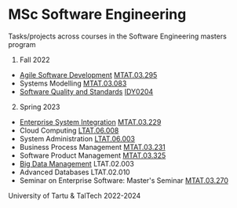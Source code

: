 # MSc Software Engineering
Tasks/projects across courses in the Software Engineering masters program
1. Fall 2022
- [Agile Software Development](https://github.com/abakumova/swe-masters/tree/main/agile-software-development) [MTAT.03.295](https://courses.cs.ut.ee/2022/ASD/fall)
- Systems Modelling [MTAT.03.083](https://courses.cs.ut.ee/2022/systemsmodelling/fall)
- [Software Quality and Standards](https://github.com/abakumova/swe-masters/tree/main/software-quality-and-standards) [IDY0204](https://ois2.ttu.ee/uusois/subject/IDY0204)
2. Spring 2023
- [Enterprise System Integration](https://github.com/abakumova/enterprise-system-integration) [MTAT.03.229](https://courses.cs.ut.ee/2023/esi/spring)
- Cloud Computing [LTAT.06.008](https://courses.cs.ut.ee/2023/cloud/spring)
- System Administration [LTAT.06.003](https://courses.cs.ut.ee/2023/sa/spring)
- Business Process Management [MTAT.03.231](https://courses.cs.ut.ee/2023/bpm/spring)
- Software Product Management [MTAT.03.325](https://courses.cs.ut.ee/2023/spm/spring)
- [Big Data Management](https://github.com/abakumova/big-data-management) LTAT.02.003
- Advanced Databases LTAT.02.010
- Seminar on Enterprise Software: Master's Seminar [MTAT.03.270](https://courses.cs.ut.ee/2023/enterprise-seminar1/spring)

University of Tartu & TalTech
2022-2024
